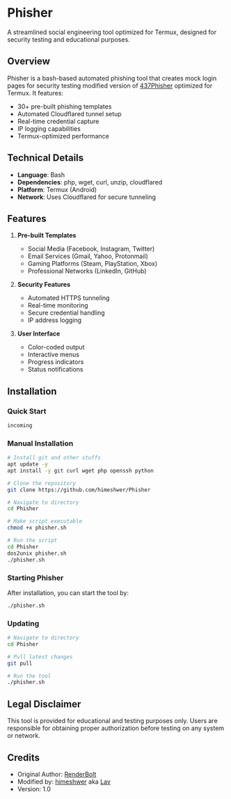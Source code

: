 # Phisher

A streamlined social engineering tool optimized for Termux, designed for security testing and educational purposes.

## Overview

Phisher is a bash-based automated phishing tool that creates mock login pages for security testing modified version of [437Phisher](https://github.com/RenderBolt96/437Phisher) optimized for Termux. It features:

- 30+ pre-built phishing templates
- Automated Cloudflared tunnel setup
- Real-time credential capture
- IP logging capabilities
- Termux-optimized performance

## Technical Details

- **Language**: Bash
- **Dependencies**: php, wget, curl, unzip, cloudflared
- **Platform**: Termux (Android)
- **Network**: Uses Cloudflared for secure tunneling

## Features

1. **Pre-built Templates**
   - Social Media (Facebook, Instagram, Twitter)
   - Email Services (Gmail, Yahoo, Protonmail)
   - Gaming Platforms (Steam, PlayStation, Xbox)
   - Professional Networks (LinkedIn, GitHub)

2. **Security Features**
   - Automated HTTPS tunneling
   - Real-time monitoring
   - Secure credential handling
   - IP address logging

3. **User Interface**
   - Color-coded output
   - Interactive menus
   - Progress indicators
   - Status notifications

## Installation
### Quick Start
```bash
incoming
```
### Manual Installation
```bash
# Install git and other stuffs
apt update -y
apt install -y git curl wget php openssh python

# Clone the repository
git clone https://github.com/himeshwer/Phisher

# Navigate to directory
cd Phisher

# Make script executable
chmod +x phisher.sh

# Run the script
cd Phisher
dos2unix phisher.sh
./phisher.sh
```
### Starting Phisher
After installation, you can start the tool by:
```bash
./phisher.sh
```
### Updating
```bash
# Navigate to directory
cd Phisher

# Pull latest changes
git pull

# Run the tool
./phisher.sh
```
## Legal Disclaimer

This tool is provided for educational and testing purposes only. Users are responsible for obtaining proper authorization before testing on any system or network.

## Credits

- Original Author: [RenderBolt](https://github.com/RenderBolt96)
- Modified by: [himeshwer](https://github.com/himeshwer) aka [Lav](https://github.com/lavsarkari)
- Version: 1.0
